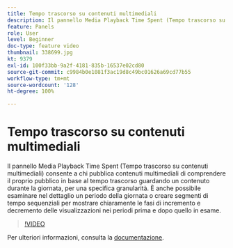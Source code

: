 ```yaml
---
title: Tempo trascorso su contenuti multimediali
description: Il pannello Media Playback Time Spent (Tempo trascorso su contenuti multimediali) consente a chi pubblica contenuti multimediali di comprendere il proprio pubblico in base al tempo trascorso guardando un contenuto durante la giornata, per una specifica granularità. È anche possibile esaminare nel dettaglio un periodo della giornata o creare segmenti di tempo sequenziali per mostrare chiaramente le fasi di incremento e decremento delle visualizzazioni nei periodi prima e dopo quello in esame.
feature: Panels
role: User
level: Beginner
doc-type: feature video
thumbnail: 338699.jpg
kt: 9379
exl-id: 100f33bb-9a2f-4181-835b-16537e02cd80
source-git-commit: c9984b0e1081f3ac19d8c49bc01626a69cd77b55
workflow-type: tm+mt
source-wordcount: '128'
ht-degree: 100%

---
```


# Tempo trascorso su contenuti multimediali

Il pannello Media Playback Time Spent (Tempo trascorso su contenuti multimediali) consente a chi pubblica contenuti multimediali di comprendere il proprio pubblico in base al tempo trascorso guardando un contenuto durante la giornata, per una specifica granularità. È anche possibile esaminare nel dettaglio un periodo della giornata o creare segmenti di tempo sequenziali per mostrare chiaramente le fasi di incremento e decremento delle visualizzazioni nei periodi prima e dopo quello in esame.

>[!VIDEO](https://video.tv.adobe.com/v/3446708/?quality=12&learn=on&captions=ita)

Per ulteriori informazioni, consulta la [documentazione](https://experienceleague.adobe.com/docs/media-analytics/using/media-reports/media-playback-time-spent.html?lang=it).
